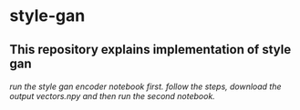 # style-gan
## This repository explains implementation of style gan 
###### run the style gan encoder notebook first. follow the steps, download the output vectors.npy and then run the second notebook.
